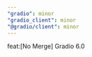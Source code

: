 ```yaml
---
"gradio": minor
"gradio_client": minor
"@gradio/client": minor
---
```


feat:[No Merge] Gradio 6.0 
